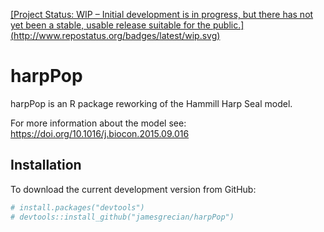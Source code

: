 <!-- README.md is generated from README.Rmd. Please edit that file -->
[\[Project Status: WIP – Initial development is in progress, but there has not yet been a stable, usable release suitable for the public.\] (http://www.repostatus.org/badges/latest/wip.svg)](http://www.repostatus.org/#wip)

harpPop
=======

harpPop is an R package reworking of the Hammill Harp Seal model.

For more information about the model see: <https://doi.org/10.1016/j.biocon.2015.09.016>

Installation
------------

To download the current development version from GitHub:

``` r
# install.packages("devtools")
# devtools::install_github("jamesgrecian/harpPop")
```
